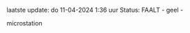 laatste update: 
do 11-04-2024  1:36   uur 
Status: FAALT - geel - 
<div class="service Y">microstation</div>